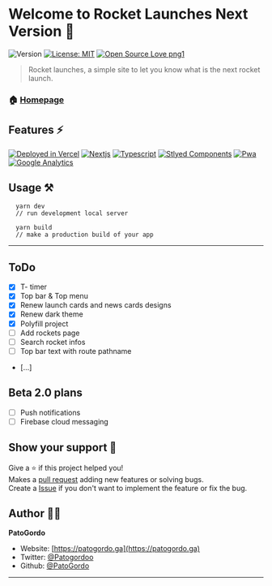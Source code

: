 # Welcome to Rocket Launches Next Version 👋
![Version](https://img.shields.io/badge/Version-Beta_1.1-blue.svg?cacheSeconds=2592000)
[![License: MIT](https://img.shields.io/badge/License-MIT-purple.svg)](#)
[![Open Source Love png1](https://badges.frapsoft.com/os/v1/open-source.png?v=103)](https://github.com/ellerbrock/open-source-badges/)

> Rocket launches, a simple site to let you know what is the next rocket launch.
### 🏠 [Homepage](https://rocketlaunches.ga/)

## Features :zap:
[![Deployed in Vercel](https://img.shields.io/badge/Vercel-000000?style=for-the-badge&logo=vercel&logoColor=white)](https://rocketlaunches.ga)
[![Nextjs](	https://img.shields.io/badge/next.js-000000?style=for-the-badge&logo=Next.js&logoColor=white)](https://nextjs.org/)
[![Typescript](	https://img.shields.io/badge/TypeScript-007ACC?style=for-the-badge&logo=typescript&logoColor=white)](https://www.typescriptlang.org/)
[![Stlyed Components](https://img.shields.io/badge/styled--components-DB7093?style=for-the-badge&logo=styled-components&logoColor=white)](https://styled-components.com/)
[![Pwa](https://img.shields.io/badge/Pwa-35495E?style=for-the-badge&logo=pwa&logoColor=4FC08D)](https://web.dev/progressive-web-apps/)
[![Google Analytics](https://img.shields.io/badge/Google%20Analytics-E37400?style=for-the-badge&logo=google%20analytics&logoColor=white)](https://analytics.google.com/)

## Usage :hammer_and_pick:
```
  yarn dev
  // run development local server

  yarn build
  // make a production build of your app
```
***

## ToDo
- [x] T- timer
- [x] Top bar & Top menu
- [x] Renew launch cards and news cards designs
- [x] Renew dark theme
- [x] Polyfill project
- [ ] Add rockets page
- [ ] Search rocket infos
- [ ] Top bar text with route pathname
- [...]

## Beta 2.0 plans
- [ ] Push notifications
- [ ] Firebase cloud messaging

## Show your support :handshake:

Give a ⭐️ if this project helped you!<br>
Makes a [pull request](https://github.com/PatoGordo/Rocket-Launches/pulls) adding new features or solving bugs. <br>
Create a [Issue](https://github.com/PatoGordo/Rocket-Launches/issues) if you don't want to implement the feature or fix the bug. <br>

## Author :technologist:

**PatoGordo**

* Website: [https://patogordo.ga](https://patogordo.ga) <br>
* Twitter: [@Patogordoo](https://twitter.com/Patogordoo) <br>
* Github: [@PatoGordo](https://github.com/PatoGordo) <br>

***
